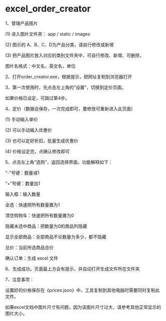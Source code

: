 # excel_order_creator


1、管理产品图片

(1) 进入图片文件夹： app / static / images

(2) 图示的 A、B、C、D为产品分类，请自行修改或新增

(3) 把产品图片放入对应的类别文件夹中，可自行修改、新增、可删除，

图片名格式：中文名，英文名，单位
  
  
  
2、打开order_creator.exe，根据提示，把网址复制到浏览器打开
 
 
3、第一次使用时，先点击左上角的“设置”，切换到定价页面。

如果价格已设定，可跳过第4步。
 
 
 
4、定价（数据会保存，一次完成即可，要修改可重新进入此页面）

(1) 手动输入单价

(2) 可以手动输入优惠价

(3) 也可以定好折扣，批量生成优惠价

(4) 价格设定完，点确认修改即可


5、点击左上角“选购”，返回选择界面。功能解释如下：

“-”号键：数量减1

“+”号键：数量加1

输入框：输入数量

全选：快速把所有数量置为1

清空购物车：快速把所有数量置为0

隐藏未选中商品：把数量为0的商品列隐藏

显示全部商品：全部商品不论数量为多少，都不隐藏

总价：当前所选商品总价

确认订单：生成 excel 文件



6、生成成功，页面最上方会有提示，并自动打开生成文件所在文件夹


7、注意事项：

设置好的价格保存在《prices.json》中，工具复制到其他电脑时需要同时复制此文件。

如果excel文档中图片尺寸有问题，因为该图片尺寸过大，请参考其他正常显示的图片大小。



